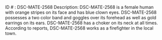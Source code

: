 ID # : DSC-MATE-2568
Description: DSC-MATE-2568 is a female human with orange stripes on its face and has blue clown eyes. DSC-MATE-2568 possesses a two color band and goggles over its forehead as well as gold earrings on its ears. DSC-MATE-2568 has a choker on its neck at all times. According to reports, DSC-MATE-2568 works as a firefighter in the local town.